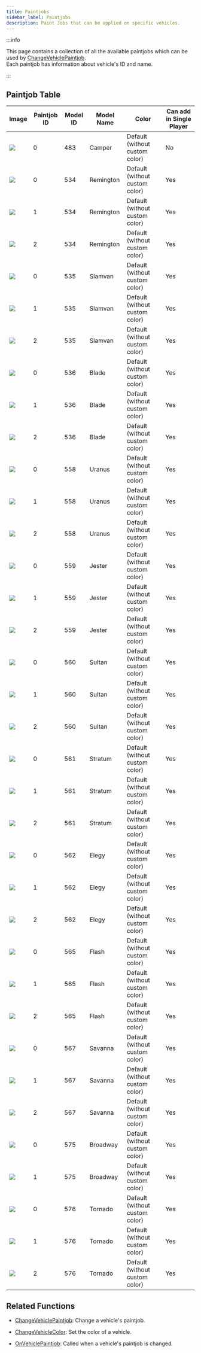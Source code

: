 ```yaml
---
title: Paintjobs
sidebar_label: Paintjobs
description: Paint Jobs that can be applied on specific vehicles.
---
```


:::info

This page contains a collection of all the available paintjobs which can be used by [ChangeVehiclePaintjob](../functions/ChangeVehiclePaintjob).  
Each paintjob has information about vehicle's ID and name.

:::

## Paintjob Table

| Image                                                                               | Paintjob ID | Model ID | Model Name | Color                          | Can add in Single Player |
| ----------------------------------------------------------------------------------- | ----------- | -------- | ---------- | ------------------------------ | ------------------------ |
| ![](https://assets.open.mp/assets/images/paintjobs/VehiclePaintjob_Camper_0.png)    | 0           | 483      | Camper     | Default (without custom color) | No                       |
| ![](https://assets.open.mp/assets/images/paintjobs/VehiclePaintjob_Remington_0.png) | 0           | 534      | Remington  | Default (without custom color) | Yes                      |
| ![](https://assets.open.mp/assets/images/paintjobs/VehiclePaintjob_Remington_1.png) | 1           | 534      | Remington  | Default (without custom color) | Yes                      |
| ![](https://assets.open.mp/assets/images/paintjobs/VehiclePaintjob_Remington_2.png) | 2           | 534      | Remington  | Default (without custom color) | Yes                      |
| ![](https://assets.open.mp/assets/images/paintjobs/VehiclePaintjob_Slamvan_0.png)   | 0           | 535      | Slamvan    | Default (without custom color) | Yes                      |
| ![](https://assets.open.mp/assets/images/paintjobs/VehiclePaintjob_Slamvan_1.png)   | 1           | 535      | Slamvan    | Default (without custom color) | Yes                      |
| ![](https://assets.open.mp/assets/images/paintjobs/VehiclePaintjob_Slamvan_2.png)   | 2           | 535      | Slamvan    | Default (without custom color) | Yes                      |
| ![](https://assets.open.mp/assets/images/paintjobs/VehiclePaintjob_Blade_0.png)     | 0           | 536      | Blade      | Default (without custom color) | Yes                      |
| ![](https://assets.open.mp/assets/images/paintjobs/VehiclePaintjob_Blade_0.png)     | 1           | 536      | Blade      | Default (without custom color) | Yes                      |
| ![](https://assets.open.mp/assets/images/paintjobs/VehiclePaintjob_Blade_0.png)     | 2           | 536      | Blade      | Default (without custom color) | Yes                      |
| ![](https://assets.open.mp/assets/images/paintjobs/VehiclePaintjob_Uranus_0.png)    | 0           | 558      | Uranus     | Default (without custom color) | Yes                      |
| ![](https://assets.open.mp/assets/images/paintjobs/VehiclePaintjob_Uranus_0.png)    | 1           | 558      | Uranus     | Default (without custom color) | Yes                      |
| ![](https://assets.open.mp/assets/images/paintjobs/VehiclePaintjob_Uranus_0.png)    | 2           | 558      | Uranus     | Default (without custom color) | Yes                      |
| ![](https://assets.open.mp/assets/images/paintjobs/VehiclePaintjob_Jester_0.png)    | 0           | 559      | Jester     | Default (without custom color) | Yes                      |
| ![](https://assets.open.mp/assets/images/paintjobs/VehiclePaintjob_Jester_1.png)    | 1           | 559      | Jester     | Default (without custom color) | Yes                      |
| ![](https://assets.open.mp/assets/images/paintjobs/VehiclePaintjob_Jester_2.png)    | 2           | 559      | Jester     | Default (without custom color) | Yes                      |
| ![](https://assets.open.mp/assets/images/paintjobs/VehiclePaintjob_Sultan_0.png)    | 0           | 560      | Sultan     | Default (without custom color) | Yes                      |
| ![](https://assets.open.mp/assets/images/paintjobs/VehiclePaintjob_Sultan_1.png)    | 1           | 560      | Sultan     | Default (without custom color) | Yes                      |
| ![](https://assets.open.mp/assets/images/paintjobs/VehiclePaintjob_Sultan_2.png)    | 2           | 560      | Sultan     | Default (without custom color) | Yes                      |
| ![](https://assets.open.mp/assets/images/paintjobs/VehiclePaintjob_Stratum_0.png)   | 0           | 561      | Stratum    | Default (without custom color) | Yes                      |
| ![](https://assets.open.mp/assets/images/paintjobs/VehiclePaintjob_Stratum_1.png)   | 1           | 561      | Stratum    | Default (without custom color) | Yes                      |
| ![](https://assets.open.mp/assets/images/paintjobs/VehiclePaintjob_Stratum_2.png)   | 2           | 561      | Stratum    | Default (without custom color) | Yes                      |
| ![](https://assets.open.mp/assets/images/paintjobs/VehiclePaintjob_Elegy_0.png)     | 0           | 562      | Elegy      | Default (without custom color) | Yes                      |
| ![](https://assets.open.mp/assets/images/paintjobs/VehiclePaintjob_Elegy_1.png)     | 1           | 562      | Elegy      | Default (without custom color) | Yes                      |
| ![](https://assets.open.mp/assets/images/paintjobs/VehiclePaintjob_Elegy_2.png)     | 2           | 562      | Elegy      | Default (without custom color) | Yes                      |
| ![](https://assets.open.mp/assets/images/paintjobs/VehiclePaintjob_Flash_0.png)     | 0           | 565      | Flash      | Default (without custom color) | Yes                      |
| ![](https://assets.open.mp/assets/images/paintjobs/VehiclePaintjob_Flash_1.png)     | 1           | 565      | Flash      | Default (without custom color) | Yes                      |
| ![](https://assets.open.mp/assets/images/paintjobs/VehiclePaintjob_Flash_2.png)     | 2           | 565      | Flash      | Default (without custom color) | Yes                      |
| ![](https://assets.open.mp/assets/images/paintjobs/VehiclePaintjob_Savanna_0.png)   | 0           | 567      | Savanna    | Default (without custom color) | Yes                      |
| ![](https://assets.open.mp/assets/images/paintjobs/VehiclePaintjob_Savanna_1.png)   | 1           | 567      | Savanna    | Default (without custom color) | Yes                      |
| ![](https://assets.open.mp/assets/images/paintjobs/VehiclePaintjob_Savanna_2.png)   | 2           | 567      | Savanna    | Default (without custom color) | Yes                      |
| ![](https://assets.open.mp/assets/images/paintjobs/VehiclePaintjob_Broadway_0.png)  | 0           | 575      | Broadway   | Default (without custom color) | Yes                      |
| ![](https://assets.open.mp/assets/images/paintjobs/VehiclePaintjob_Broadway_1.png)  | 1           | 575      | Broadway   | Default (without custom color) | Yes                      |
| ![](https://assets.open.mp/assets/images/paintjobs/VehiclePaintjob_Tornado_0.png)   | 0           | 576      | Tornado    | Default (without custom color) | Yes                      |
| ![](https://assets.open.mp/assets/images/paintjobs/VehiclePaintjob_Tornado_1.png)   | 1           | 576      | Tornado    | Default (without custom color) | Yes                      |
| ![](https://assets.open.mp/assets/images/paintjobs/VehiclePaintjob_Tornado_2.png)   | 2           | 576      | Tornado    | Default (without custom color) | Yes                      |

## Related Functions

- [ChangeVehiclePaintjob](../functions/ChangeVehiclePaintjob): Change a vehicle's paintjob.
- [ChangeVehicleColor](ChangeVehicleColor): Set the color of a vehicle.

- [OnVehiclePaintjob](../callbacks/OnVehiclePaintjob): Called when a vehicle's paintjob is changed.
